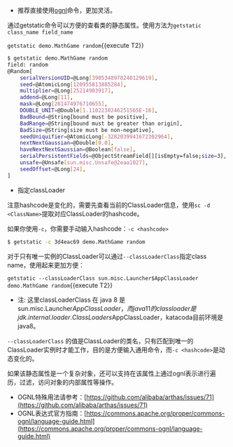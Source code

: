 

* 推荐直接使用[ognl](https://arthas.aliyun.com/doc/arthas-tutorials.html?language=cn&id=command-ognl)命令，更加灵活。

通过getstatic命令可以方便的查看类的静态属性。使用方法为`getstatic class_name field_name`

`getstatic demo.MathGame random`{{execute T2}}

```bash
$ getstatic demo.MathGame random
field: random
@Random[
    serialVersionUID=@Long[3905348978240129619],
    seed=@AtomicLong[120955813885284],
    multiplier=@Long[25214903917],
    addend=@Long[11],
    mask=@Long[281474976710655],
    DOUBLE_UNIT=@Double[1.1102230246251565E-16],
    BadBound=@String[bound must be positive],
    BadRange=@String[bound must be greater than origin],
    BadSize=@String[size must be non-negative],
    seedUniquifier=@AtomicLong[-3282039941672302964],
    nextNextGaussian=@Double[0.0],
    haveNextNextGaussian=@Boolean[false],
    serialPersistentFields=@ObjectStreamField[][isEmpty=false;size=3],
    unsafe=@Unsafe[sun.misc.Unsafe@2eaa1027],
    seedOffset=@Long[24],
]
```

* 指定classLoader

注意hashcode是变化的，需要先查看当前的ClassLoader信息，使用`sc -d <ClassName>`提取对应ClassLoader的hashcode。

如果你使用`-c`，你需要手动输入hashcode：`-c <hashcode>`

```bash
$ getstatic -c 3d4eac69 demo.MathGame random
```

对于只有唯一实例的ClassLoader可以通过`--classLoaderClass`指定class name，使用起来更加方便：

`getstatic --classLoaderClass sun.misc.Launcher$AppClassLoader demo.MathGame random`{{execute T2}}

  * 注: 这里classLoaderClass 在 java 8 是 sun.misc.Launcher$AppClassLoader，而java 11的classloader是jdk.internal.loader.ClassLoaders$AppClassLoader，katacoda目前环境是java8。

`--classLoaderClass` 的值是ClassLoader的类名，只有匹配到唯一的ClassLoader实例时才能工作，目的是方便输入通用命令，而`-c <hashcode>`是动态变化的。

如果该静态属性是一个复杂对象，还可以支持在该属性上通过ognl表示进行遍历，过滤，访问对象的内部属性等操作。

* OGNL特殊用法请参考：[https://github.com/alibaba/arthas/issues/71](https://github.com/alibaba/arthas/issues/71)
* OGNL表达式官方指南：[https://commons.apache.org/proper/commons-ognl/language-guide.html](https://commons.apache.org/proper/commons-ognl/language-guide.html)
